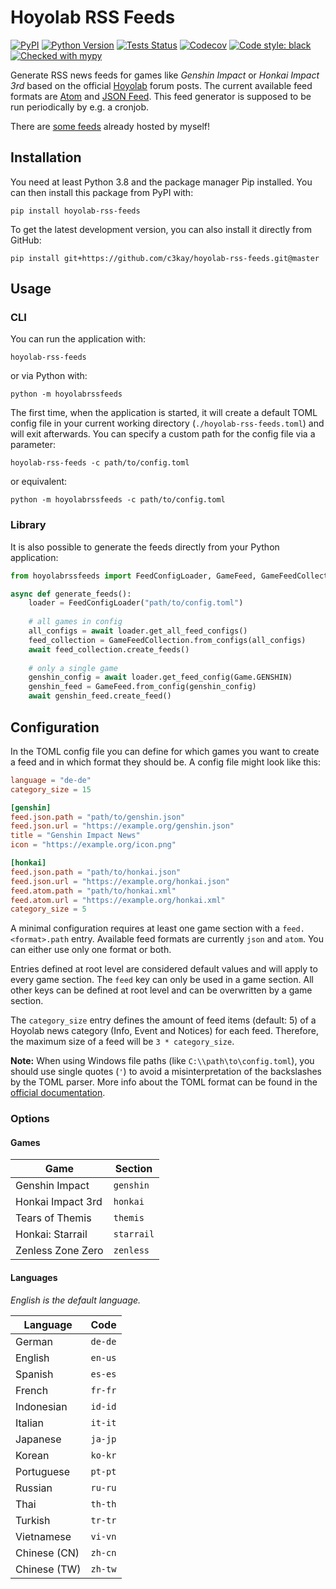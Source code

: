 # Hoyolab RSS Feeds

[![PyPI](https://img.shields.io/pypi/v/hoyolab-rss-feeds)](https://pypi.org/project/hoyolab-rss-feeds/)
[![Python Version](https://img.shields.io/pypi/pyversions/hoyolab-rss-feeds)](https://pypi.org/project/hoyolab-rss-feeds/)
[![Tests Status](https://img.shields.io/github/actions/workflow/status/c3kay/hoyolab-rss-feeds/test.yaml?branch=master)](https://github.com/c3kay/hoyolab-rss-feeds/actions/workflows/test.yaml)
[![Codecov](https://img.shields.io/codecov/c/gh/c3kay/hoyolab-rss-feeds/master)](https://app.codecov.io/gh/c3kay/hoyolab-rss-feeds)
[![Code style: black](https://img.shields.io/badge/code%20style-black-000000.svg)](https://github.com/psf/black)
[![Checked with mypy](http://www.mypy-lang.org/static/mypy_badge.svg)](http://mypy-lang.org/)

Generate RSS news feeds for games like *Genshin Impact* or *Honkai Impact 3rd* based 
on the official [Hoyolab](https://www.hoyolab.com) forum posts. The current available 
feed formats are [Atom](https://datatracker.ietf.org/doc/html/rfc4287) and 
[JSON Feed](https://jsonfeed.org). This feed generator is supposed to be run
periodically by e.g. a cronjob.

There are [some feeds](https://c3kay.de/hoyolab-rss-feeds) already hosted by myself!

## Installation

You need at least Python 3.8 and the package manager Pip installed. You can then 
install this package from PyPI with:

```shell
pip install hoyolab-rss-feeds
```

To get the latest development version, you can also install it directly from GitHub:

```shell
pip install git+https://github.com/c3kay/hoyolab-rss-feeds.git@master
```

## Usage

### CLI

You can run the application with:

```shell
hoyolab-rss-feeds
```

or via Python with:

```shell
python -m hoyolabrssfeeds
```

The first time, when the application is started, it will create a default TOML config
file in your current working directory (`./hoyolab-rss-feeds.toml`) and will exit 
afterwards. You can specify a custom path for the config file via a parameter:

```shell
hoyolab-rss-feeds -c path/to/config.toml
```

or equivalent:

```shell
python -m hoyolabrssfeeds -c path/to/config.toml
```

### Library

It is also possible to generate the feeds directly from your Python application:

```python
from hoyolabrssfeeds import FeedConfigLoader, GameFeed, GameFeedCollection, Game

async def generate_feeds():
    loader = FeedConfigLoader("path/to/config.toml")
    
    # all games in config
    all_configs = await loader.get_all_feed_configs()
    feed_collection = GameFeedCollection.from_configs(all_configs)
    await feed_collection.create_feeds()
    
    # only a single game
    genshin_config = await loader.get_feed_config(Game.GENSHIN)
    genshin_feed = GameFeed.from_config(genshin_config)
    await genshin_feed.create_feed()
```

## Configuration

In the TOML config file you can define for which games you want to create a feed
and in which format they should be. A config file might look like this:

```toml
language = "de-de"
category_size = 15

[genshin]
feed.json.path = "path/to/genshin.json"
feed.json.url = "https://example.org/genshin.json"
title = "Genshin Impact News"
icon = "https://example.org/icon.png"

[honkai]
feed.json.path = "path/to/honkai.json"
feed.json.url = "https://example.org/honkai.json"
feed.atom.path = "path/to/honkai.xml"
feed.atom.url = "https://example.org/honkai.xml"
category_size = 5
```

A minimal configuration requires at least one game section with a `feed.<format>.path` 
entry. Available feed formats are currently `json` and `atom`. You can either use 
only one format or both.

Entries defined at root level are considered default values and will apply to every 
game section. The `feed` key can only be used in a game section. All other keys 
can be defined at root level and can be overwritten by a game section.

The `category_size` entry defines the amount of feed items (default: 5) of a Hoyolab news 
category (Info, Event and Notices) for each feed. Therefore, the maximum size of a 
feed will be `3 * category_size`.

**Note:** When using Windows file paths (like `C:\\path\to\config.toml`), you should
use single quotes (`'`) to avoid a misinterpretation of the backslashes by the TOML 
parser. More info about the TOML format can be found in the 
[official documentation](https://toml.io/en/).

### Options

#### Games

| Game              | Section    |
|-------------------|------------|
| Genshin Impact    | `genshin`  |
| Honkai Impact 3rd | `honkai`   |
| Tears of Themis   | `themis`   |
| Honkai: Starrail  | `starrail` |
| Zenless Zone Zero | `zenless`  |

#### Languages

*English is the default language.*

| Language     | Code    |
|--------------|---------|
| German       | `de-de` |
| English      | `en-us` |
| Spanish      | `es-es` |
| French       | `fr-fr` |
| Indonesian   | `id-id` |
| Italian      | `it-it` |
| Japanese     | `ja-jp` |
| Korean       | `ko-kr` |
| Portuguese   | `pt-pt` |
| Russian      | `ru-ru` |
| Thai         | `th-th` |
| Turkish      | `tr-tr` |
| Vietnamese   | `vi-vn` |
| Chinese (CN) | `zh-cn` |
| Chinese (TW) | `zh-tw` |
